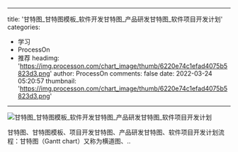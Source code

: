
---
title: '甘特图_甘特图模板_软件开发甘特图_产品研发甘特图_软件项目开发计划'
categories: 
 - 学习
 - ProcessOn
 - 推荐
headimg: 'https://img.processon.com/chart_image/thumb/6220e74c1efad4075b5823d3.png'
author: ProcessOn
comments: false
date: 2022-03-24 05:20:57
thumbnail: 'https://img.processon.com/chart_image/thumb/6220e74c1efad4075b5823d3.png'
---

<div>   
<img class="thumb" alt="甘特图_甘特图模板_软件开发甘特图_产品研发甘特图_软件项目开发计划" src="https://img.processon.com/chart_image/thumb/6220e74c1efad4075b5823d3.png" referrerpolicy="no-referrer">
<p>甘特图、甘特图模板、项目开发甘特图、产品研发甘特图、软件项目开发计划流程：甘特图（Gantt chart）又称为横道图、..</p>  
</div>
            